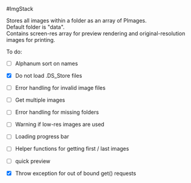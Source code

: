 #ImgStack 

Stores all images within a folder as an array of PImages.  
Default folder is "data".   
Contains screen-res array for preview rendering and original-resolution
images for printing.  


To do: 
- [ ] Alphanum sort on names
- [X] Do not load .DS_Store files
- [ ] Error handling for invalid image files
- [ ] Get multiple images
- [ ] Error handling for missing folders
- [ ] Warning if low-res images are used
- [ ] Loading progress bar
- [ ] Helper functions for getting first / last images
- [ ] quick preview
- [X] Throw exception for out of bound get() requests


 